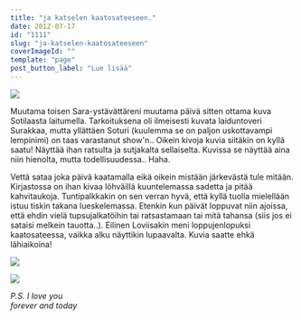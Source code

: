 ```yaml
---
title: "ja katselen kaatosateeseen."
date: 2012-07-17
id: "1111"
slug: "ja-katselen-kaatosateeseen"
coverImageId: ""
template: "page"
post_button_label: "Lue lisää"
---
```


[![](/images/surakka%252Bsoturi+062.jpg)](http://4.bp.blogspot.com/-bSmui5YQ4Po/UAWVTTdtX_I/AAAAAAAAA4g/II1MN70xl8U/s1600/surakka%252Bsoturi+062.jpg)

Muutama toisen Sara-ystävättäreni muutama päivä sitten ottama kuva Sotilaasta laitumella. Tarkoituksena oli ilmeisesti kuvata laiduntoveri Surakkaa, mutta yllättäen Soturi (kuulemma se on paljon uskottavampi lempinimi) on taas varastanut show'n.. Oikein kivoja kuvia siitäkin on kyllä saatu! Näyttää ihan ratsulta ja sutjakalta sellaiselta. Kuvissa se näyttää aina niin hienolta, mutta todellisuudessa.. Haha.

Vettä sataa joka päivä kaatamalla eikä oikein mistään järkevästä tule mitään. Kirjastossa on ihan kivaa löhväillä kuuntelemassa sadetta ja pitää kahvitaukoja. Tuntipalkkakin on sen verran hyvä, että kyllä tuolla mielellään istuu tiskin takana lueskelemassa. Etenkin kun päivät loppuvat niin ajoissa, että ehdin vielä tupsujalkatöihin tai ratsastamaan tai mitä tahansa (siis jos ei sataisi melkein tauotta..). Eilinen Loviisakin meni loppujenlopuksi kaatosateessa, vaikka alku näyttikin lupaavalta. Kuvia saatte ehkä lähiaikoina!

[![](/images/surakka+soturi+045.jpg)](http://2.bp.blogspot.com/-1IVbk7rt4nI/UAWVQsOd-JI/AAAAAAAAA4Y/1t5S_MedXvs/s1600/surakka+soturi+045.jpg)

[![](/images/surakka+soturi+033.jpg)](http://2.bp.blogspot.com/-1-1rGAar5y0/UAWVNasEkTI/AAAAAAAAA4Q/YQ0rvFwuvpU/s1600/surakka+soturi+033.jpg)

_P.S. I love you_  
_forever and today_
